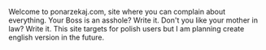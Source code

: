 Welcome to ponarzekaj.com, site where you can complain about everything. Your Boss is an asshole? Write it. Don't you like your mother in law? Write it. This site targets for polish users but I am planning create english version in the future.
 